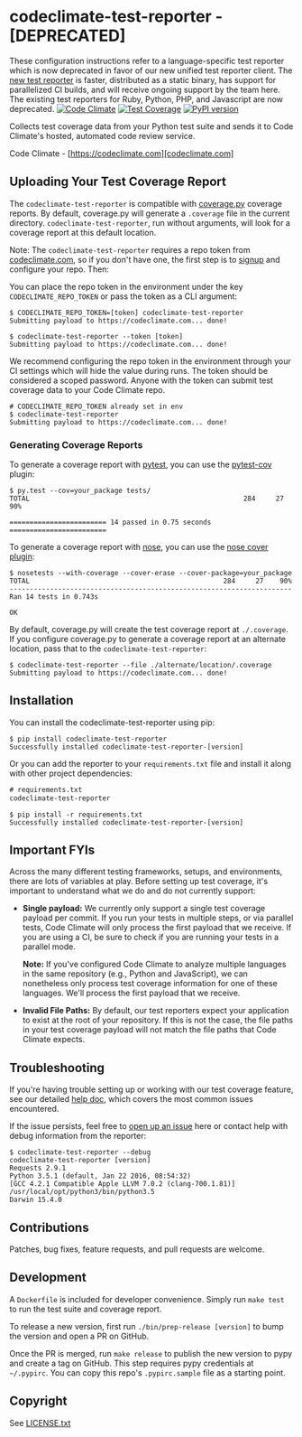 # codeclimate-test-reporter - [DEPRECATED]

These configuration instructions refer to a language-specific test reporter which is now deprecated in favor of our new unified test reporter client. The [new test reporter](https://docs.codeclimate.com/v1.0/docs/configuring-test-coverage) is faster, distributed as a static binary, has support for parallelized CI builds, and will receive ongoing support by the team here. The existing test reporters for Ruby, Python, PHP, and Javascript are now deprecated.
[![Code Climate][cc-badge]][cc-repo]
[![Test Coverage][cc-coverage-badge]][cc-coverage]
[![PyPI version][pypy-badge]][pypy]

[cc-badge]: https://codeclimate.com/github/codeclimate/python-test-reporter/badges/gpa.svg
[cc-coverage-badge]: https://codeclimate.com/github/codeclimate/python-test-reporter/badges/coverage.svg
[cc-repo]: https://codeclimate.com/github/codeclimate/python-test-reporter
[cc-coverage]: https://codeclimate.com/github/codeclimate/python-test-reporter/coverage
[pypy-badge]: https://badge.fury.io/py/codeclimate-test-reporter.svg
[pypy]: https://pypi.python.org/pypi/codeclimate-test-reporter

Collects test coverage data from your Python test suite and sends it to Code
Climate's hosted, automated code review service.

Code Climate - [https://codeclimate.com][codeclimate.com]

## Uploading Your Test Coverage Report

The `codeclimate-test-reporter` is compatible with [coverage.py][] coverage
reports. By default, coverage.py will generate a `.coverage` file in the current
directory. `codeclimate-test-reporter`, run without arguments, will
look for a coverage report at this default location.

[coverage.py]: https://coverage.readthedocs.org/

Note: The `codeclimate-test-reporter` requires a repo token from
[codeclimate.com][], so if you don't have one, the first step is to [signup][]
and configure your repo.  Then:

[codeclimate.com]: https://codeclimate.com
[signup]: https://codeclimate.com/signup

You can place the repo token in the environment under the key
`CODECLIMATE_REPO_TOKEN` or pass the token as a CLI argument:

```console
$ CODECLIMATE_REPO_TOKEN=[token] codeclimate-test-reporter
Submitting payload to https://codeclimate.com... done!
```

```console
$ codeclimate-test-reporter --token [token]
Submitting payload to https://codeclimate.com... done!
```

We recommend configuring the repo token in the environment through your CI
settings which will hide the value during runs. The token should be considered a
scoped password. Anyone with the token can submit test coverage data to your
Code Climate repo.

```console
# CODECLIMATE_REPO_TOKEN already set in env
$ codeclimate-test-reporter
Submitting payload to https://codeclimate.com... done!
```

### Generating Coverage Reports

To generate a coverage report with [pytest][], you can use the [pytest-cov][]
plugin:

```console
$ py.test --cov=your_package tests/
TOTAL                                                     284     27    90%

======================== 14 passed in 0.75 seconds ========================
```

To generate a coverage report with [nose][], you can use the [nose cover plugin][]:

[pytest]: http://pytest.org
[nose]: https://nose.readthedocs.org
[pytest-cov]: https://pypi.python.org/pypi/pytest-cov
[nose cover plugin]: https://nose.readthedocs.org/en/latest/plugins/cover.html

```console
$ nosetests --with-coverage --cover-erase --cover-package=your_package
TOTAL                                                284     27    90%
----------------------------------------------------------------------
Ran 14 tests in 0.743s

OK
```

By default, coverage.py will create the test coverage report at `./.coverage`.
If you configure coverage.py to generate a coverage report at an alternate
location, pass that to the `codeclimate-test-reporter`:

```console
$ codeclimate-test-reporter --file ./alternate/location/.coverage
Submitting payload to https://codeclimate.com... done!
```

## Installation

You can install the codeclimate-test-reporter using pip:

```console
$ pip install codeclimate-test-reporter
Successfully installed codeclimate-test-reporter-[version]
```

Or you can add the reporter to your `requirements.txt` file and install it along
with other project dependencies:

```txt
# requirements.txt
codeclimate-test-reporter
```

```console
$ pip install -r requirements.txt
Successfully installed codeclimate-test-reporter-[version]
```

## Important FYIs

Across the many different testing frameworks, setups, and environments, there
are lots of variables at play. Before setting up test coverage, it's important
to understand what we do and do not currently support:

* **Single payload:** We currently only support a single test coverage payload
  per commit. If you run your tests in multiple steps, or via parallel tests,
  Code Climate will only process the first payload that we receive. If you are
  using a CI, be sure to check if you are running your tests in a parallel mode.

  **Note:** If you've configured Code Climate to analyze multiple languages in
  the same repository (e.g., Python and JavaScript), we can nonetheless only
  process test coverage information for one of these languages. We'll process
  the first payload that we receive.

* **Invalid File Paths:** By default, our test reporters expect your application
  to exist at the root of your repository. If this is not the case, the file
  paths in your test coverage payload will not match the file paths that Code
  Climate expects.

## Troubleshooting

If you're having trouble setting up or working with our test coverage feature,
see our detailed [help doc][], which covers the most common issues encountered.

[help doc]: http://docs.codeclimate.com/article/220-help-im-having-trouble-with-test-coverage

If the issue persists, feel free to [open up an issue][issue] here or contact
help with debug information from the reporter:

[issue]: https://github.com/codeclimate/python-test-reporter/issues/new

```console
$ codeclimate-test-reporter --debug
codeclimate-test-reporter [version]
Requests 2.9.1
Python 3.5.1 (default, Jan 22 2016, 08:54:32)
[GCC 4.2.1 Compatible Apple LLVM 7.0.2 (clang-700.1.81)]
/usr/local/opt/python3/bin/python3.5
Darwin 15.4.0
```

## Contributions

Patches, bug fixes, feature requests, and pull requests are welcome.

## Development

A `Dockerfile` is included for developer convenience. Simply run `make test` to
run the test suite and coverage report.

To release a new version, first run `./bin/prep-release [version]` to bump the
version and open a PR on GitHub.

Once the PR is merged, run `make release` to publish the new version to pypy and
create a tag on GitHub. This step requires pypy credentials at `~/.pypirc`. You
can copy this repo's `.pypirc.sample` file as a starting point.

## Copyright

See [LICENSE.txt][license]

[license]: https://github.com/codeclimate/python-test-reporter/blob/master/LICENSE.txt
